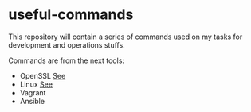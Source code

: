 # useful-commands

This repository will contain a series of commands used on my tasks for development and operations stuffs.

Commands are from the next tools:

* OpenSSL [See](openssl_commands.md)
* Linux [See](linux_commands.md)
* Vagrant
* Ansible
